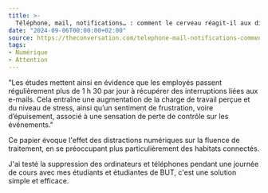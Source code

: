 ```yaml
---
title: >-
  Téléphone, mail, notifications… : comment le cerveau réagit-il aux distractions numériques ?
date: "2024-09-06T00:00:00+02:00"
source: https://theconversation.com/telephone-mail-notifications-comment-le-cerveau-reagit-il-aux-distractions-numeriques-227628
tags:
- Numérique
- Attention
---
```


"Les études mettent ainsi en évidence que les employés passent régulièrement plus de 1 h 30 par jour à récupérer des interruptions liées aux e-mails. Cela entraîne une augmentation de la charge de travail perçue et du niveau de stress, ainsi qu’un sentiment de frustration, voire d’épuisement, associé à une sensation de perte de contrôle sur les événements."

Ce papier évoque l'effet des distractions numériques sur la fluence de traitement, en se préoccupant plus particulièrement des habitats connectés.

J'ai testé la suppression des ordinateurs et téléphones pendant une journée de cours avec mes étudiants et étudiantes de BUT, c'est une solution simple et efficace.
